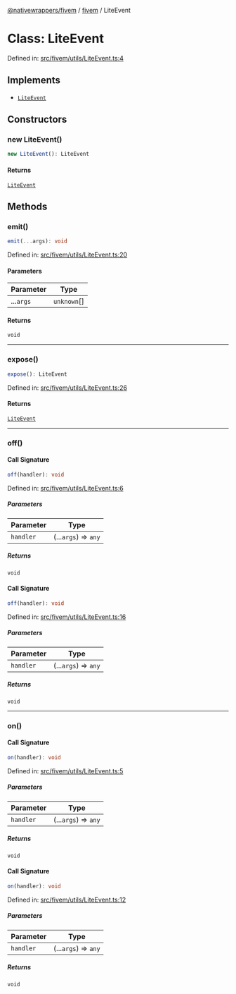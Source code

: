 [@nativewrappers/fivem](../../README.md) / [fivem](../README.md) / LiteEvent

# Class: LiteEvent

Defined in: [src/fivem/utils/LiteEvent.ts:4](https://github.com/nativewrappers/nativewrappers/blob/9823dedfda755d69570435af704d4d60473d3d5a/src/fivem/utils/LiteEvent.ts#L4)

## Implements

- [`LiteEvent`](LiteEvent.md)

## Constructors

### new LiteEvent()

```ts
new LiteEvent(): LiteEvent
```

#### Returns

[`LiteEvent`](LiteEvent.md)

## Methods

### emit()

```ts
emit(...args): void
```

Defined in: [src/fivem/utils/LiteEvent.ts:20](https://github.com/nativewrappers/nativewrappers/blob/9823dedfda755d69570435af704d4d60473d3d5a/src/fivem/utils/LiteEvent.ts#L20)

#### Parameters

| Parameter | Type |
| ------ | ------ |
| ...`args` | `unknown`[] |

#### Returns

`void`

***

### expose()

```ts
expose(): LiteEvent
```

Defined in: [src/fivem/utils/LiteEvent.ts:26](https://github.com/nativewrappers/nativewrappers/blob/9823dedfda755d69570435af704d4d60473d3d5a/src/fivem/utils/LiteEvent.ts#L26)

#### Returns

[`LiteEvent`](LiteEvent.md)

***

### off()

#### Call Signature

```ts
off(handler): void
```

Defined in: [src/fivem/utils/LiteEvent.ts:6](https://github.com/nativewrappers/nativewrappers/blob/9823dedfda755d69570435af704d4d60473d3d5a/src/fivem/utils/LiteEvent.ts#L6)

##### Parameters

| Parameter | Type |
| ------ | ------ |
| `handler` | (...`args`) => `any` |

##### Returns

`void`

#### Call Signature

```ts
off(handler): void
```

Defined in: [src/fivem/utils/LiteEvent.ts:16](https://github.com/nativewrappers/nativewrappers/blob/9823dedfda755d69570435af704d4d60473d3d5a/src/fivem/utils/LiteEvent.ts#L16)

##### Parameters

| Parameter | Type |
| ------ | ------ |
| `handler` | (...`args`) => `any` |

##### Returns

`void`

***

### on()

#### Call Signature

```ts
on(handler): void
```

Defined in: [src/fivem/utils/LiteEvent.ts:5](https://github.com/nativewrappers/nativewrappers/blob/9823dedfda755d69570435af704d4d60473d3d5a/src/fivem/utils/LiteEvent.ts#L5)

##### Parameters

| Parameter | Type |
| ------ | ------ |
| `handler` | (...`args`) => `any` |

##### Returns

`void`

#### Call Signature

```ts
on(handler): void
```

Defined in: [src/fivem/utils/LiteEvent.ts:12](https://github.com/nativewrappers/nativewrappers/blob/9823dedfda755d69570435af704d4d60473d3d5a/src/fivem/utils/LiteEvent.ts#L12)

##### Parameters

| Parameter | Type |
| ------ | ------ |
| `handler` | (...`args`) => `any` |

##### Returns

`void`
